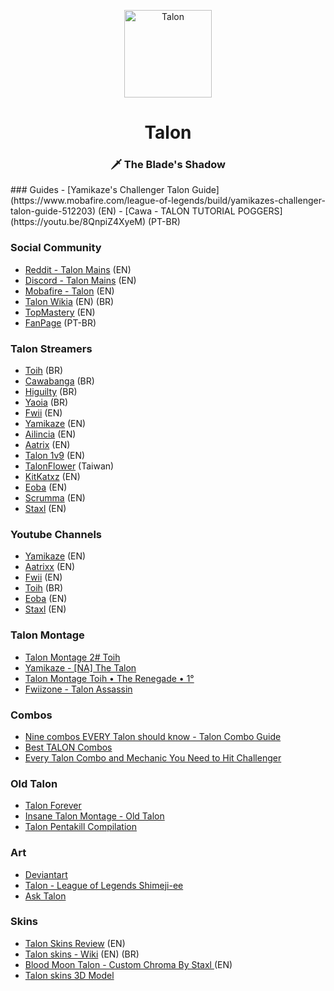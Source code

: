 <p align="center">
<img src="https://a.imagem.app/eJmnY.png" width="140" alt="Talon">
</p>
<h1 align="center">Talon</h1>
<h3 align="center">🗡️ The Blade's Shadow</h3>
<style>
  .markdown-body>*:first-child {
    display: none !important;
}
  </style>
### Guides
  - [Yamikaze's Challenger Talon Guide](https://www.mobafire.com/league-of-legends/build/yamikazes-challenger-talon-guide-512203) (EN)
  - [Cawa - TALON TUTORIAL POGGERS](https://youtu.be/8QnpiZ4XyeM) (PT-BR)
  
### Social Community
  - [Reddit - Talon Mains](https://www.reddit.com/r/Talonmains/) (EN)
  - [Discord - Talon Mains](https://discordapp.com/invite/talonmains) (EN)
  - [Mobafire - Talon](https://www.mobafire.com/league-of-legends/champion/talon-82) (EN)
  - [Talon Wikia](http://leagueoflegends.wikia.com/wiki/Talon) (EN) (BR)
  - [TopMastery](https://championmasterylookup.derpthemeus.com/champion?champion=91) (EN)
  - [FanPage](https://www.facebook.com/MainTalonXD/) (PT-BR)

### Talon Streamers
  - [Toih](https://www.twitch.tv/toih) (BR)
 -  [Cawabanga](https://www.twitch.tv/cawabanga) (BR)
 -  [Higuilty](https://www.twitch.tv/higuilty) (BR)
 -  [Yaoia](https://www.twitch.tv/yaoia) (BR)
  - [Fwii](https://www.twitch.tv/fwiizone) (EN)
  - [Yamikaze](https://www.twitch.tv/yamikazexz) (EN)
  - [Ailincia](https://www.twitch.tv/ailincia) (EN)
  - [Aatrix](https://www.twitch.tv/aatrixz) (EN)
  - [Talon 1v9](https://www.twitch.tv/talon1v9) (EN)
  - [TalonFlower](https://www.twitch.tv/talonflower) (Taiwan)
  - [KitKatxz](https://www.twitch.tv/kitkatxz) (EN)
  - [Eoba](https://www.twitch.tv/eoba) (EN)
  - [Scrumma](https://www.twitch.tv/scrummna) (EN)
  - [Staxl](https://www.twitch.tv/staxl) (EN)

### Youtube Channels
- [Yamikaze](https://www.youtube.com/channel/UCYdAkhrbi3KIezU5pKWS-Zg) (EN)
- [Aatrixx](https://www.youtube.com/user/ImShadowzzz) (EN)
- [Fwii](https://www.youtube.com/user/oreoman29) (EN)
- [Toih](https://www.youtube.com/channel/UCfZkigkuJilP01FcDAHM9Ag) (BR)
- [Eoba](https://www.youtube.com/channel/UCLCkXtv4vvbsN9UfxOnzBiQ?sub_confirmation=1) (EN)
- [Staxl](https://www.youtube.com/channel/UCOKFoO64qccHJx_KRmDzMPw) (EN)

### Talon Montage
- [Talon Montage 2# Toih](https://www.youtube.com/watch?v=W1R18ebD-UI)
- [Yamikaze - [NA] The Talon](https://www.youtube.com/watch?v=ZA8SR7tmXcg)
- [Talon Montage Toih • The Renegade • 1°](https://www.youtube.com/watch?v=8r2dLyeI-RI)
- [Fwiizone - Talon Assassin](https://www.youtube.com/watch?v=Zc6yQbCUESM)

### Combos
- [Nine combos EVERY Talon should know - Talon Combo Guide](https://www.youtube.com/watch?v=7zAKXeVIAGI)
- [Best TALON Combos](https://www.youtube.com/watch?v=Us-W3HSbIYI)
- [Every Talon Combo and Mechanic You Need to Hit Challenger](https://www.youtube.com/watch?v=1GIYLmDkQ4o)

### Old Talon
- [Talon Forever](https://www.youtube.com/watch?v=C74HcbhCDgo)
- [Insane Talon Montage - Old Talon](https://www.youtube.com/watch?v=_OqKfOD27Sc)
- [Talon Pentakill Compilation](https://www.youtube.com/watch?v=DkGdBKc4OFU)

### Art
- [Deviantart](https://www.deviantart.com/suburbanno/favourites/)
- [Talon - League of Legends Shimeji-ee](https://www.deviantart.com/ranukki/art/Talon-League-of-Legends-Shimeji-ee-739435790)
- [Ask Talon](http://asktalon.tumblr.com/)


### Skins
- [Talon Skins Review](http://www.strategyzero.com/blog/2012/league-of-legends-talon-skins-review/) (EN)
- [Talon skins - Wiki](http://leagueoflegends.wikia.com/wiki/Talon/Skins) (EN) (BR)
- [Blood Moon Talon - Custom Chroma By Staxl ](https://www.youtube.com/watch?v=87BaV2tez5w) (EN)
- [Talon skins 3D Model](https://teemo.gg/model-viewer?skinid=91001)
